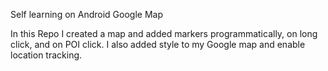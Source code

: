  
Self learning on Android Google Map

In this Repo I created  a map and added markers programmatically, on long click, 
and on POI click. I also added style to my  Google map and enable location tracking.
